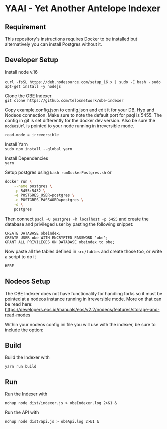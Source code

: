 # YAAI - Yet Another Antelope Indexer

## Requirement

This repository's instructions requires Docker to be installed but alternatively you can install Postgres without it.

## Developer Setup

Install node v.16

```curl -fsSL https://deb.nodesource.com/setup_16.x | sudo -E bash -```
```sudo apt-get install -y nodejs```

Clone the OBE Indexer  
```git clone https://github.com/telosnetwork/obe-indexer```

Copy example.config.json to config.json and edit it for your DB, Hyp and Nodeos connection. Make sure to note the default port for psql is 5455. The config in git is set differently for the docker dev version. Also be sure the `nodeosUrl` is pointed to your node running in irreversible mode.

```read-mode = irreversible```

Install Yarn  
```sudo npm install --global yarn```

Install Dependencies  
```yarn ```

Setup postgres using `bash runDockerPostgres.sh` or

```bash
docker run \
    --name postgres \
    -p 5455:5432 \
    -e POSTGRES_USER=postgres \
    -e POSTGRES_PASSWORD=postgres \
    -d \
    postgres
```

Then connect `psql -U postgres -h localhost -p 5455` and create the database and privileged user by pasting the following snippet:

```postgresql
CREATE DATABASE obeindex;
CREATE USER obe WITH ENCRYPTED PASSWORD 'obe';
GRANT ALL PRIVILEGES ON DATABASE obeindex to obe;
```

Now paste all the tables defined in `src/tables` and create those too, or write a script to do it

```bash
HERE
```

## Nodeos Setup

The OBE Indexer does not have functionality for handling forks so it must be pointed at a nodeos instance running in irreversible mode. More on that can be read here: https://developers.eos.io/manuals/eos/v2.2/nodeos/features/storage-and-read-modes

Within your nodeos config.ini file you will use with the indexer, be sure to include the option:  

## Build
Build the Indexer with

```yarn run build```

## Run
Run the Indexer with 

```nohup node dist/indexer.js > obeIndexer.log 2>&1 &```

Run the API with

```nohup node dist/api.js > obeApi.log 2>&1 &```



